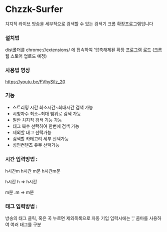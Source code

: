 # Chzzk-Surfer
치지직 라이브 방송을 세부적으로 검색할 수 있는 검색기 크롬 확장프로그램입니다



### 설치법
dist폴더를 chrome://extensions/ 에 접속하여 '압축해제된 확장 프로그램 로드
(크롬 웹 스토어 업로드 예정)



### 사용법 영상
https://youtu.be/FVhySiIz_20



### 기능
- 스트리밍 시간 최소시간~최대시간 검색 가능
- 시청자수 최소~최대 범위로 검색 가능
- 일반 치지직 검색 기능 가능
- 태그 복수 선택하여 한번에 검색 가능
- 제외할 태그 선택가능
- 검색할 카테고리 세부 선택가능
- 성인컨텐츠 유무 선택가능


### 시간 입력방법 : 
h시간m
h시간 m분
h시간m분

h시간
h => h시간

m분
.m => m분



### 태그 입력방법 : 
방송의 태그 클릭, 혹은 꾹 누르면 제외목록으로 자동 기입
입력시에는 ',' 콤마를 사용하여 여러 태그를 구분
